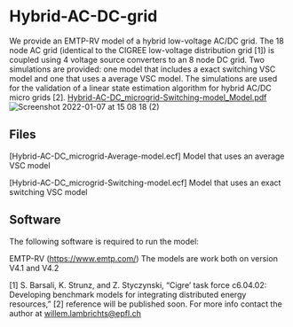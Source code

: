 # Hybrid-AC-DC-grid

We provide an EMTP-RV model of a hybrid low-voltage AC/DC grid. The 18 node AC grid (identical to the CIGREE low-voltage distribution grid [1]) is coupled using 4 voltage source converters to an 8 node DC grid. Two simulations are provided: one model that includes a exact switching VSC model and one that uses a average VSC model. The simulations are used for the validation of a linear state estimation algorithm for hybrid AC/DC micro grids [2].
[Hybrid-AC-DC_microgrid-Switching-model_Model.pdf](https://github.com/DESL-EPFL/Hybrid-AC-DC-grid/files/7829242/Hybrid-AC-DC_microgrid-Switching-model_Model.pdf)
![Screenshot 2022-01-07 at 15 08 18 (2)](https://user-images.githubusercontent.com/57922986/148555762-e59ae22f-6194-4163-a142-9d90b0e97a44.png)


## Files

[Hybrid-AC-DC_microgrid-Average-model.ecf] Model that uses an average VSC model

[Hybrid-AC-DC_microgrid-Switching-model.ecf] Model that uses an exact switching VSC model


## Software
The following software is required to run the model:

EMTP-RV (https://www.emtp.com/) The models are work both on version V4.1 and V4.2 


[1] S. Barsali, K. Strunz, and Z. Styczynski, “Cigre’ task force c6.04.02: Developing benchmark models for integrating distributed energy resources,”
[2] reference will be published soon. For more info contact the author at willem.lambrichts@epfl.ch

